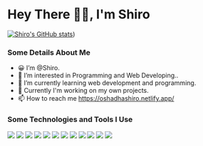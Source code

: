 # Hey There 👋👋, I'm Shiro


[![Shiro's GitHub stats](https://github-readme-stats.vercel.app/api?username=TECHforGEEKS&show_icons=true)](https://github.com/TECHforGEEKS/github-readme-stats))

### Some Details About Me
- 😀 I’m @Shiro.
- 👀 I’m interested in Programming and Web Developing..
- 🌱 I’m currently learning web development and programming.
- 💞️ Currently I'm working on my own projects.
- 📫 How to reach me https://oshadhashiro.netlify.app/

### Some Technologies and Tools I Use
<img src="https://img.shields.io/badge/java%20-%2300599C.svg?&style=for-the-badge&logo"> <img src="https://img.shields.io/badge/javaFX%20-%2300599C.svg?&style=for-the-badge&logo"> <img src="https://img.shields.io/badge/c++%20-%2300599C.svg?&style=for-the-badge&logo"> <img src="https://img.shields.io/badge/python%20-%2300599C.svg?&style=for-the-badge&logo"> <img src="https://img.shields.io/badge/android%20-%2300599C.svg?&style=for-the-badge&logo"> <img src="https://img.shields.io/badge/html%20-%2300599C.svg?&style=for-the-badge&logo"> <img src="https://img.shields.io/badge/css%20-%2300599C.svg?&style=for-the-badge&logo"> <img src="https://img.shields.io/badge/javascript%20-%2300599C.svg?&style=for-the-badge&logo"> <img src="https://img.shields.io/badge/React%20-%2300599C.svg?&style=for-the-badge&logo"> <img src="https://img.shields.io/badge/Node.js%20-%2300599C.svg?&style=for-the-badge&logo"> <img src="https://img.shields.io/badge/Ruby%20-%2300599C.svg?&style=for-the-badge&logo"> <img src="https://img.shields.io/badge/R%20-%2300599C.svg?&style=for-the-badge&logo">

